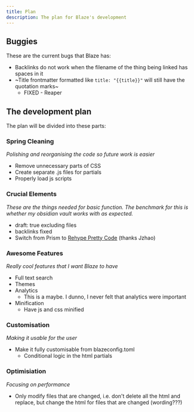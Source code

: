 ```yaml
---
title: Plan
description: The plan for Blaze's development
---
```


## Buggies

These are the current bugs that Blaze has:

- Backlinks do not work when the filename of the thing being linked has spaces in it
- ~Title frontmatter formatted like `title: "{{title}}"` will still have the quotation marks~
    - FIXED - Reaper

## The development plan

The plan will be divided into these parts:

### Spring Cleaning

*Polishing and reorganising the code so future work is easier*

- Remove unnecessary parts of CSS
- Create separate .js files for partials
- Properly load js scripts

### Crucial Elements

*These are the things needed for basic function. The benchmark for this is whether my obsidian vault works with as expected.*

- draft: true excluding files
- backlinks fixed
- Switch from Prism to [Rehype Pretty Code](https://rehype-pretty-code.netlify.app/) (thanks Jzhao)

### Awesome Features

*Really cool features that I want Blaze to have*

- Full text search
- Themes
- Analytics
    - This is a maybe. I dunno, I never felt that analytics were important
- Minification
    - Have js and css minified

### Customisation

*Making it usable for the user*

- Make it fully customisable from blazeconfig.toml
    - Conditional logic in the html partials

### Optimisiation

*Focusing on performance*

- Only modify files that are changed, i.e. don't delete all the html and replace, but change the html for files that are changed (wording???)
